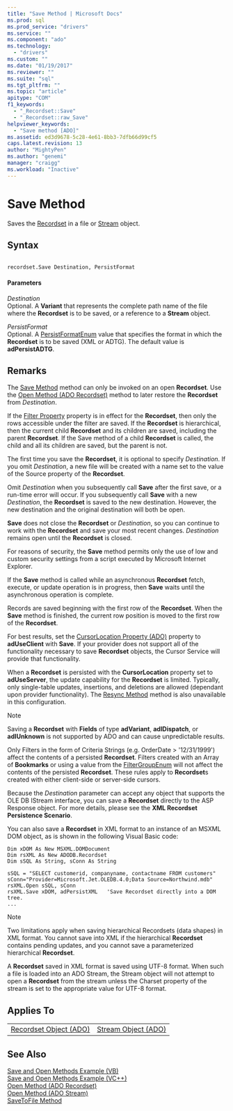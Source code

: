 ```yaml
---
title: "Save Method | Microsoft Docs"
ms.prod: sql
ms.prod_service: "drivers"
ms.service: ""
ms.component: "ado"
ms.technology:
  - "drivers"
ms.custom: ""
ms.date: "01/19/2017"
ms.reviewer: ""
ms.suite: "sql"
ms.tgt_pltfrm: ""
ms.topic: "article"
apitype: "COM"
f1_keywords: 
  - "_Recordset::Save"
  - "_Recordset::raw_Save"
helpviewer_keywords: 
  - "Save method [ADO]"
ms.assetid: ed3d9678-5c28-4e61-8bb3-7dfb66d99cf5
caps.latest.revision: 13
author: "MightyPen"
ms.author: "genemi"
manager: "craigg"
ms.workload: "Inactive"
---
```

# Save Method
Saves the [Recordset](../../../ado/reference/ado-api/recordset-object-ado.md) in a file or [Stream](../../../ado/reference/ado-api/stream-object-ado.md) object.  
  
## Syntax  
  
```  
  
recordset.Save Destination, PersistFormat  
```  
  
#### Parameters  
 *Destination*  
 Optional. A **Variant** that represents the complete path name of the file where the **Recordset** is to be saved, or a reference to a **Stream** object.  
  
 *PersistFormat*  
 Optional. A [PersistFormatEnum](../../../ado/reference/ado-api/persistformatenum.md) value that specifies the format in which the **Recordset** is to be saved (XML or ADTG). The default value is **adPersistADTG**.  
  
## Remarks  
 The [Save Method](../../../ado/reference/ado-api/save-method.md) method can only be invoked on an open **Recordset**. Use the [Open Method (ADO Recordset)](../../../ado/reference/ado-api/open-method-ado-recordset.md) method to later restore the **Recordset** from *Destination*.  
  
 If the [Filter Property](../../../ado/reference/ado-api/filter-property.md) property is in effect for the **Recordset**, then only the rows accessible under the filter are saved. If the **Recordset** is hierarchical, then the current child **Recordset** and its children are saved, including the parent **Recordset**. If the Save method of a child **Recordset** is called, the child and all its children are saved, but the parent is not.  
  
 The first time you save the **Recordset**, it is optional to specify *Destination*. If you omit *Destination*, a new file will be created with a name set to the value of the Source property of the **Recordset**.  
  
 Omit *Destination* when you subsequently call **Save** after the first save, or a run-time error will occur. If you subsequently call **Save** with a new *Destination*, the **Recordset** is saved to the new destination. However, the new destination and the original destination will both be open.  
  
 **Save** does not close the **Recordset** or *Destination*, so you can continue to work with the **Recordset** and save your most recent changes. *Destination* remains open until the **Recordset** is closed.  
  
 For reasons of security, the **Save** method permits only the use of low and custom security settings from a script executed by Microsoft Internet Explorer.  
  
 If the **Save** method is called while an asynchronous **Recordset** fetch, execute, or update operation is in progress, then **Save** waits until the asynchronous operation is complete.  
  
 Records are saved beginning with the first row of the **Recordset**. When the **Save** method is finished, the current row position is moved to the first row of the **Recordset**.  
  
 For best results, set the [CursorLocation Property (ADO)](../../../ado/reference/ado-api/cursorlocation-property-ado.md) property to **adUseClient** with **Save**. If your provider does not support all of the functionality necessary to save **Recordset** objects, the Cursor Service will provide that functionality.  
  
 When a **Recordset** is persisted with the **CursorLocation** property set to **adUseServer**, the update capability for the **Recordset** is limited. Typically, only single-table updates, insertions, and deletions are allowed (dependant upon provider functionality). The [Resync Method](../../../ado/reference/ado-api/resync-method.md) method is also unavailable in this configuration.  
  
> [!NOTE]
>  Saving a **Recordset** with **Fields** of type **adVariant**, **adIDispatch**, or **adIUnknown** is not supported by ADO and can cause unpredictable results.  
  
 Only Filters in the form of Criteria Strings (e.g. OrderDate > '12/31/1999') affect the contents of a persisted **Recordset**. Filters created with an Array of **Bookmarks** or using a value from the [FilterGroupEnum](../../../ado/reference/ado-api/filtergroupenum.md) will not affect the contents of the persisted **Recordset**. These rules apply to **Recordset**s created with either client-side or server-side cursors.  
  
 Because the *Destination* parameter can accept any object that supports the OLE DB IStream interface, you can save a **Recordset** directly to the ASP Response object. For more details, please see the **XML Recordset Persistence Scenario**.  
  
 You can also save a **Recordset** in XML format to an instance of an MSXML DOM object, as is shown in the following Visual Basic code:  
  
```  
Dim xDOM As New MSXML.DOMDocument  
Dim rsXML As New ADODB.Recordset  
Dim sSQL As String, sConn As String  
  
sSQL = "SELECT customerid, companyname, contactname FROM customers"  
sConn="Provider=Microsoft.Jet.OLEDB.4.0;Data Source=Northwind.mdb"  
rsXML.Open sSQL, sConn  
rsXML.Save xDOM, adPersistXML   'Save Recordset directly into a DOM tree.  
...  
```  
  
> [!NOTE]
>  Two limitations apply when saving hierarchical Recordsets (data shapes) in XML format. You cannot save into XML if the hierarchical **Recordset** contains pending updates, and you cannot save a parameterized hierarchical **Recordset**.  
  
 A **Recordset** saved in XML format is saved using UTF-8 format. When such a file is loaded into an ADO Stream, the Stream object will not attempt to open a **Recordset** from the stream unless the Charset property of the stream is set to the appropriate value for UTF-8 format.  
  
## Applies To  
  
|||  
|-|-|  
|[Recordset Object (ADO)](../../../ado/reference/ado-api/recordset-object-ado.md)|[Stream Object (ADO)](../../../ado/reference/ado-api/stream-object-ado.md)|  
  
## See Also  
 [Save and Open Methods Example (VB)](../../../ado/reference/ado-api/save-and-open-methods-example-vb.md)   
 [Save and Open Methods Example (VC++)](../../../ado/reference/ado-api/save-and-open-methods-example-vc.md)   
 [Open Method (ADO Recordset)](../../../ado/reference/ado-api/open-method-ado-recordset.md)   
 [Open Method (ADO Stream)](../../../ado/reference/ado-api/open-method-ado-stream.md)   
 [SaveToFile Method](../../../ado/reference/ado-api/savetofile-method.md)
